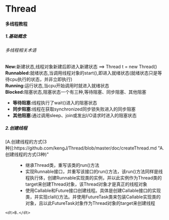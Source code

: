 # Thread
<h4>多线程教程</h5>
<h5>1.基础概念</h6>
<p>
	<h6>多线程相关术语</h6>
	<p>
		<b>New:</b>新建状态,线程对象新建后即进入新建状态 ==> Thread t = new Thread()<br>
		<b>Runnabled:</b>就绪状态,当调用线程对象的start(),即进入就绪状态(就绪状态只是等待cpu执行的状态，并非立即执行)<br>
		<b>Running:</b>运行状态,当cpu开始调用时就进入就绪状态<br>
		<b>Blocked:</b>阻塞状态,阻塞状态一个有三种,等待阻塞、同步阻塞、其他阻塞
		<ul>
			<li>
				<strong>等待阻塞:</strong>线程执行了wait()进入的阻塞状态
			</li>
			<li>
				<strong>同步阻塞:</strong>线程在获取synchronized同步锁失败进入的同步阻塞
			</li>
			<li>
				<strong>其他阻塞:</strong>通过调用sleep、join或发出I/O请求时进入的阻塞状态
			</li>
		</ul>
	</p>	
</p>

<h5>2.创建线程</h5>
<dl>
	<dt>[A.创建线程的方式(3种)]:https://github.com/kengJ/Thread/blob/master/doc/createThread.md "A.创建线程的方式(3种)"</dt>
	<dd>
		<ul>
			<li>继承Thread类，重写该类的run()方法</li>
			<li>实现Runnable接口，并重写该接口的run()方法，该run()方法同样是线程执行体，创建Runnable实现类的实例，并以此实例作为Thread类的target来创建Thread对象，该Thread对象才是真正的线程对象</li>
			<li>使用Callable和Future接口创建线程。具体是创建Callable接口的实现类，并实现clall()方法。并使用FutureTask类来包装Callable实现类的对象，且以此FutureTask对象作为Thread对象的target来创建线程</li>
		</ul>
	</dd>

	<dt>B.</dt>
</dl>
